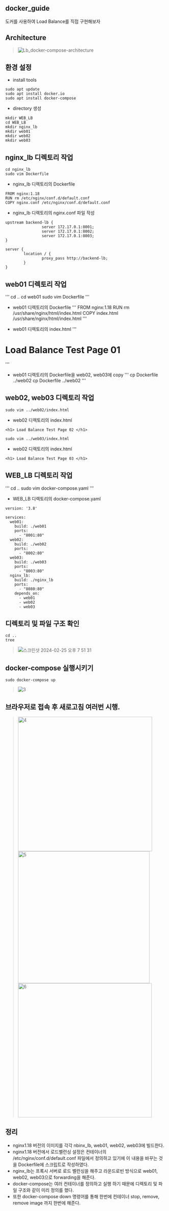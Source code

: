 ## docker_guide
도커를 사용하여 Load Balance를 직접 구현해보자

## Architecture
> ![Lb_docker-compose-architecture](https://github.com/hanmin0512/docker_Load_Balancer/assets/37041208/1cddeab1-9612-432a-8866-76cd2279f4ba)



## 환경 설정
- install tools
```
sudo apt update
sudo apt install docker.io
sudo apt install docker-compose
```
- directory 생성
```
mkdir WEB_LB
cd WEB_LB
mkdir nginx_lb
mkdir web01
mkdir web02
mkdir web03
```
## nginx_lb 디렉토리 작업
```
cd nginx_lb
sudo vim Dockerfile
```
- nginx_lb 디렉토리의 Dockerfile
```
FROM nginx:1.18
RUN rm /etc/nginx/conf.d/default.conf
COPY nginx.conf /etc/nginx/conf.d/default.conf
```
- nginx_lb 디렉토리의 nginx.conf 파일 작성
```
upstream backend-lb {
                server 172.17.0.1:8001;
                server 172.17.0.1:8002;
                server 172.17.0.1:8003;
}

server {
        location / {
                proxy_pass http://backend-lb;
        }
}
```

## web01 디렉토리 작업
'''
cd ..
cd web01
sudo vim Dockerfile
'''

- web01 디렉토리의 Dockerfile
'''
FROM nginx:1.18
RUN rm /usr/share/nginx/html/index.html
COPY index.html /usr/share/nginx/html/index.html
'''

- web01 디렉토리의 index.html
'''
<h1> Load Balance Test Page 01 </h1>
'''

- web01 디렉토리의 Dockerfile을 web02, web03에 copy
'''
cp Dockerfile ../web02
cp Dockerfile ../web02
'''

## web02, web03 디렉토리 작업
```
sudo vim ../web02/index.html
```
- web02 디렉토리의 index.html
```
<h1> Load Balance Test Page 02 </h1>
```
```
sudo vim ../web03/index.html
```
- web02 디렉토리의 index.html
```
<h1> Load Balance Test Page 03 </h1>
```
## WEB_LB 디렉토리 작업

'''
cd ..
sudo vim docker-compose.yaml
'''
- WEB_LB 디렉토리의 docker-compose.yaml
```
version: '3.8'

services:
  web01:
    build: ./web01
    ports:
      - "8001:80"
  web02:
    build: ./web02
    ports:
      - "8002:80"
  web03:
    build: ./web03
    ports:
      - "8003:80"
  nginx_lb:
    build: ./nginx_lb
    ports:
      - "8080:80"
    depends_on:
      - web01
      - web02
      - web03
```


## 디렉토리 및 파일 구조 확인
```
cd ..
tree
```
> ![스크린샷 2024-02-25 오후 7 51 31](https://github.com/hanmin0512/docker_Load_Balancer/assets/37041208/67d64c9b-4b34-4f8c-b047-cfa61c5522bc)



## docker-compose 실행시키기
```
sudo docker-compose up
```
> ![3](https://github.com/hanmin0512/docker_Load_Balancer/assets/37041208/b06f950e-ed47-400b-a32f-79e1143c0f9d)

## 브라우저로 접속 후 새로고침 여러번 시행.
> <img width="421" alt="4" src="https://github.com/hanmin0512/docker_Load_Balancer/assets/37041208/bb309e25-8f53-4b4d-bcb7-3b5648fd48c3">
> <img width="413" alt="5" src="https://github.com/hanmin0512/docker_Load_Balancer/assets/37041208/f7bbfda1-349c-48cd-90fa-7203d2789717">
> <img width="420" alt="6" src="https://github.com/hanmin0512/docker_Load_Balancer/assets/37041208/ea4e35f4-6fe3-4a03-b477-fff15830548e">

## 정리
- nginx1.18 버전의 이미지를 각각 nbinx_lb, web01, web02, web03에 빌드한다.
- nginx1.18 버전에서 로드벨런싱 설정은 컨테이너의 /etc/nginx/conf.d/default.conf 파일에서 정의하고 있기에 이 내용을 바꾸는 것을 Dockerfile에 스크립트로 작성하였다.
- nginx_lb는 프록시 서버로 로드 벨런싱을 해주고 라운드로빈 방식으로 web01, web02, web03으로 forwarding을 해준다.
- docker-compose는 여러 컨테이너를 정의하고 실행 하기 때문에 디렉토리 및 파일 구조와 같이 미리 정의를 했다.
- 또한 docker-compose down 명령어를 통해 한번에 컨테이너 stop, remove, remove image 까지 한번에 해준다.
